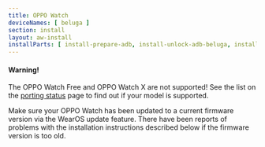 ```yaml
---
title: OPPO Watch
deviceNames: [ beluga ] 
section: install
layout: aw-install
installParts: [ install-prepare-adb, install-unlock-adb-beluga, install-select-method, install-full, install-temp-encrypted ]
---
```

<div class="callout callout-warning">
    <h4>Warning!</h4>
    <p>The OPPO Watch Free and OPPO Watch X are not supported! See the list on the <a href="{{rel 'wiki/porting-status'}}">porting status</a> page to find out if your model is supported.</p>
</div>
<div class="callout callout-info">
    <p>Make sure your OPPO Watch has been updated to a current firmware version via the WearOS update feature. There have been reports of problems with the installation instructions described below if the firmware version is too old.</p>
</div>

